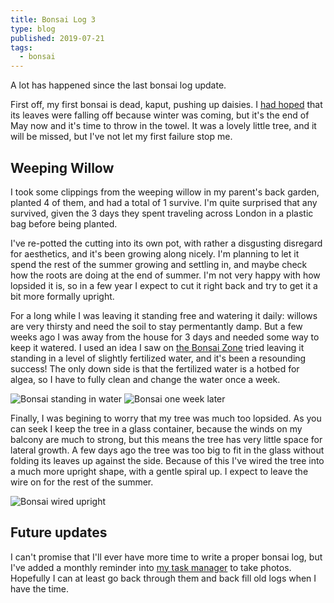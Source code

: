 ```yaml
---
title: Bonsai Log 3
type: blog
published: 2019-07-21
tags:
  - bonsai
---
```


A lot has happened since the last bonsai log update.

First off, my first bonsai is dead, kaput, pushing up daisies. I [had hoped][bonsai-log-2] that its leaves were falling off because winter was coming, but it's the end of May now and it's time to throw in the towel. It was a lovely little tree, and it will be missed, but I've not let my first failure stop me.

## Weeping Willow

I took some clippings from the weeping willow in my parent's back garden, planted 4 of them, and had a total of 1 survive. I'm quite surprised that any survived, given the 3 days they spent traveling across London in a plastic bag before being planted.

I've re-potted the cutting into its own pot, with rather a disgusting disregard for aesthetics, and it's been growing along nicely. I'm planning to let it spend the rest of the summer growing and settling in, and maybe check how the roots are doing at the end of summer. I'm not very happy with how lopsided it is, so in a few year I expect to cut it right back and try to get it a bit more formally upright.

For a long while I was leaving it standing free and watering it daily: willows are very thirsty and need the soil to stay permentantly damp. But a few weeks ago I was away from the house for 3 days and needed some way to keep it watered. I used an idea I saw on [the Bonsai Zone][bonsai-zone] tried leaving it standing in a level of slightly fertilized water, and it's been a resounding success! The only down side is that the fertilized water is a hotbed for algea, so I have to fully clean and change the water once a week.

![Bonsai standing in water](bonsai-8)
![Bonsai one week later](bonsai-7)

Finally, I was begining to worry that my tree was much too lopsided. As you can seek I keep the tree in a glass container, because the winds on my balcony are much to strong, but this means the tree has very little space for lateral growth. A few days ago the tree was too big to fit in the glass without folding its leaves up against the side. Because of this I've wired the tree into a much more upright shape, with a gentle spiral up. I expect to leave the wire on for the rest of the summer.

![Bonsai wired upright](bonsai-10)

## Future updates

I can't promise that I'll ever have more time to write a proper bonsai log, but I've added a monthly reminder into [my task manager][hypertask] to take photos. Hopefully I can at least go back through them and back fill old logs when I have the time.

[bonsai-log-2]: /blog/2018/10/bonsai-log-2
[bonsai-zone]: https://youtu.be/0mBqSAz5d98?t=782
[hypertask]: /open-source/hyper-task

